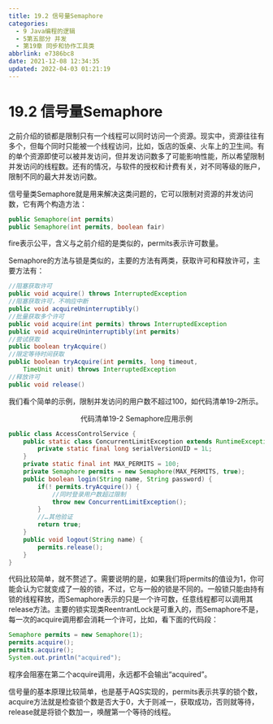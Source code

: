 ```yaml
---
title: 19.2 信号量Semaphore
categories: 
  - 9 Java编程的逻辑
  - 5第五部分 并发
  - 第19章 同步和协作工具类
abbrlink: e7386bc8
date: 2021-12-08 12:34:35
updated: 2022-04-03 01:21:19
---
```

# 19.2 信号量Semaphore
之前介绍的锁都是限制只有一个线程可以同时访问一个资源。现实中，资源往往有多个，但每个同时只能被一个线程访问，比如，饭店的饭桌、火车上的卫生间。有的单个资源即使可以被并发访问，但并发访问数多了可能影响性能，所以希望限制并发访问的线程数。还有的情况，与软件的授权和计费有关，对不同等级的账户，限制不同的最大并发访问数。

信号量类Semaphore就是用来解决这类问题的，它可以限制对资源的并发访问数，它有两个构造方法：

```java
public Semaphore(int permits)
public Semaphore(int permits, boolean fair)
```

fire表示公平，含义与之前介绍的是类似的，permits表示许可数量。

Semaphore的方法与锁是类似的，主要的方法有两类，获取许可和释放许可，主要方法有：

```java
//阻塞获取许可
public void acquire() throws InterruptedException
//阻塞获取许可，不响应中断
public void acquireUninterruptibly()
//批量获取多个许可
public void acquire(int permits) throws InterruptedException
public void acquireUninterruptibly(int permits)
//尝试获取
public boolean tryAcquire()
//限定等待时间获取
public boolean tryAcquire(int permits, long timeout,
    TimeUnit unit) throws InterruptedException
//释放许可
public void release()
```

我们看个简单的示例，限制并发访问的用户数不超过100，如代码清单19-2所示。

<center>代码清单19-2 Semaphore应用示例</center>

```java
public class AccessControlService {
    public static class ConcurrentLimitException extends RuntimeException {
        private static final long serialVersionUID = 1L;
    }
    private static final int MAX_PERMITS = 100;
    private Semaphore permits = new Semaphore(MAX_PERMITS, true);
    public boolean login(String name, String password) {
        if(! permits.tryAcquire()) {
            //同时登录用户数超过限制
            throw new ConcurrentLimitException();
        }
        //…其他验证
        return true;
    }
    public void logout(String name) {
        permits.release();
    }
}
```

代码比较简单，就不赘述了。需要说明的是，如果我们将permits的值设为1，你可能会认为它就变成了一般的锁，不过，它与一般的锁是不同的。一般锁只能由持有锁的线程释放，而Semaphore表示的只是一个许可数，任意线程都可以调用其release方法。主要的锁实现类ReentrantLock是可重入的，而Semaphore不是，每一次的acquire调用都会消耗一个许可，比如，看下面的代码段：

```java
Semaphore permits = new Semaphore(1);
permits.acquire();
permits.acquire();
System.out.println("acquired");
```

程序会阻塞在第二个acquire调用，永远都不会输出“acquired”。

信号量的基本原理比较简单，也是基于AQS实现的，permits表示共享的锁个数，acquire方法就是检查锁个数是否大于0，大于则减一，获取成功，否则就等待，release就是将锁个数加一，唤醒第一个等待的线程。

